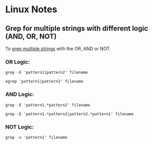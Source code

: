 # Linux Notes
## Grep for multiple strings with different logic (AND, OR, NOT)
To [grep multiple strings](https://www.thegeekstuff.com/2011/10/grep-or-and-not-operators/) with the OR, AND or NOT.

### OR Logic:
`grep -E 'pattern1|pattern2' filename`

`egrep 'pattern1|pattern2' filename`

### AND Logic:
`grep -E 'pattern1.*pattern2' filename`

`grep -E 'pattern1.*pattern2|pattern2.*pattern1' filename`
### NOT Logic:
`grep -v 'pattern1' filename`

